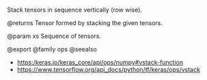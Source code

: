 Stack tensors in sequence vertically (row wise).

@returns
    Tensor formed by stacking the given tensors.

@param xs Sequence of tensors.

@export
@family ops
@seealso
+ <https:/keras.io/keras_core/api/ops/numpy#vstack-function>
+ <https://www.tensorflow.org/api_docs/python/tf/keras/ops/vstack>
